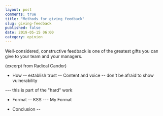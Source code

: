 ```yaml
---
layout: post
comments: true
title: "Methods for giving feedback"
slug: giving-feedback
published: false
date: 2019-05-15 06:00
category: opinion
---
```


Well-considered, constructive feedback is one of the greatest gifts you can give to your team and your managers.

(excerpt from Radical Candor)

- How
-- establish trust
-- Content and voice
-- don't be afraid to show vulnerability

--- this is part of the "hard" work

- Format
-- KSS
--- My Format

- Conclusion
--
